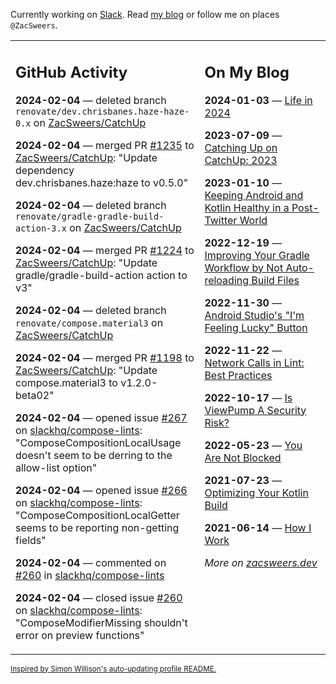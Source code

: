 Currently working on [Slack](https://slack.com/). Read [my blog](https://zacsweers.dev/) or follow me on places `@ZacSweers`.

<table><tr><td valign="top" width="60%">

## GitHub Activity
<!-- githubActivity starts -->
**2024-02-04** — deleted branch `renovate/dev.chrisbanes.haze-haze-0.x` on [ZacSweers/CatchUp](https://github.com/ZacSweers/CatchUp)

**2024-02-04** — merged PR [#1235](https://github.com/ZacSweers/CatchUp/pull/1235) to [ZacSweers/CatchUp](https://github.com/ZacSweers/CatchUp): "Update dependency dev.chrisbanes.haze:haze to v0.5.0"

**2024-02-04** — deleted branch `renovate/gradle-gradle-build-action-3.x` on [ZacSweers/CatchUp](https://github.com/ZacSweers/CatchUp)

**2024-02-04** — merged PR [#1224](https://github.com/ZacSweers/CatchUp/pull/1224) to [ZacSweers/CatchUp](https://github.com/ZacSweers/CatchUp): "Update gradle/gradle-build-action action to v3"

**2024-02-04** — deleted branch `renovate/compose.material3` on [ZacSweers/CatchUp](https://github.com/ZacSweers/CatchUp)

**2024-02-04** — merged PR [#1198](https://github.com/ZacSweers/CatchUp/pull/1198) to [ZacSweers/CatchUp](https://github.com/ZacSweers/CatchUp): "Update compose.material3 to v1.2.0-beta02"

**2024-02-04** — opened issue [#267](https://github.com/slackhq/compose-lints/issues/267) on [slackhq/compose-lints](https://github.com/slackhq/compose-lints): "ComposeCompositionLocalUsage doesn't seem to be derring to the allow-list option"

**2024-02-04** — opened issue [#266](https://github.com/slackhq/compose-lints/issues/266) on [slackhq/compose-lints](https://github.com/slackhq/compose-lints): "ComposeCompositionLocalGetter seems to be reporting non-getting fields"

**2024-02-04** — commented on [#260](https://github.com/slackhq/compose-lints/issues/260#issuecomment-1926007529) in [slackhq/compose-lints](https://github.com/slackhq/compose-lints)

**2024-02-04** — closed issue [#260](https://github.com/slackhq/compose-lints/issues/260) on [slackhq/compose-lints](https://github.com/slackhq/compose-lints): "ComposeModifierMissing shouldn't error on preview functions"
<!-- githubActivity ends -->
</td><td valign="top" width="40%">

## On My Blog
<!-- blog starts -->
**2024-01-03** — [Life in 2024](https://www.zacsweers.dev/life-in-2024/)

**2023-07-09** — [Catching Up on CatchUp: 2023](https://www.zacsweers.dev/catching-up-on-catchup-2023/)

**2023-01-10** — [Keeping Android and Kotlin Healthy in a Post-Twitter World](https://www.zacsweers.dev/keeping-android-healthy/)

**2022-12-19** — [Improving Your Gradle Workflow by Not Auto-reloading Build Files](https://www.zacsweers.dev/improving-your-workflow-by-not-auto-reloading-build-files/)

**2022-11-30** — [Android Studio's "I'm Feeling Lucky" Button](https://www.zacsweers.dev/android-studios-im-feeling-lucky-button/)

**2022-11-22** — [Network Calls in Lint: Best Practices](https://www.zacsweers.dev/network-calls-in-lint-best-practices/)

**2022-10-17** — [Is ViewPump A Security Risk?](https://www.zacsweers.dev/is-viewpump-a-security-risk/)

**2022-05-23** — [You Are Not Blocked](https://www.zacsweers.dev/you-are-not-blocked/)

**2021-07-23** — [Optimizing Your Kotlin Build](https://www.zacsweers.dev/optimizing-your-kotlin-build/)

**2021-06-14** — [How I Work](https://www.zacsweers.dev/how-i-work/)
<!-- blog ends -->
_More on [zacsweers.dev](https://zacsweers.dev/)_
</td></tr></table>

<sub><a href="https://simonwillison.net/2020/Jul/10/self-updating-profile-readme/">Inspired by Simon Willison's auto-updating profile README.</a></sub>